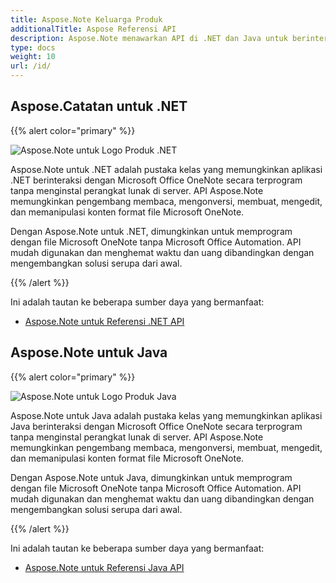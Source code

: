```yaml
---
title: Aspose.Note Keluarga Produk
additionalTitle: Aspose Referensi API
description: Aspose.Note menawarkan API di .NET dan Java untuk berinteraksi dengan Microsoft Office OneNote secara terprogram tanpa menginstal perangkat lunak di server. API Aspose.Note memungkinkan pengembang membaca, mengonversi, membuat, mengedit, dan memanipulasi konten format file Microsoft OneNote.
type: docs
weight: 10
url: /id/
---
```


## Aspose.Catatan untuk .NET

{{% alert color="primary" %}} 

![Aspose.Note untuk Logo Produk .NET](../home_1.png)

Aspose.Note untuk .NET adalah pustaka kelas yang memungkinkan aplikasi .NET berinteraksi dengan Microsoft Office OneNote secara terprogram tanpa menginstal perangkat lunak di server. API Aspose.Note memungkinkan pengembang membaca, mengonversi, membuat, mengedit, dan memanipulasi konten format file Microsoft OneNote.

Dengan Aspose.Note untuk .NET, dimungkinkan untuk memprogram dengan file Microsoft OneNote tanpa Microsoft Office Automation. API mudah digunakan dan menghemat waktu dan uang dibandingkan dengan mengembangkan solusi serupa dari awal.

{{% /alert %}} 

Ini adalah tautan ke beberapa sumber daya yang bermanfaat:
- [Aspose.Note untuk Referensi .NET API](/note/id/net/)

## Aspose.Note untuk Java

{{% alert color="primary" %}}

![Aspose.Note untuk Logo Produk Java](../home_2.png)

Aspose.Note untuk Java adalah pustaka kelas yang memungkinkan aplikasi Java berinteraksi dengan Microsoft Office OneNote secara terprogram tanpa menginstal perangkat lunak di server. API Aspose.Note memungkinkan pengembang membaca, mengonversi, membuat, mengedit, dan memanipulasi konten format file Microsoft OneNote.

Dengan Aspose.Note untuk Java, dimungkinkan untuk memprogram dengan file Microsoft OneNote tanpa Microsoft Office Automation. API mudah digunakan dan menghemat waktu dan uang dibandingkan dengan mengembangkan solusi serupa dari awal.

{{% /alert %}} 

Ini adalah tautan ke beberapa sumber daya yang bermanfaat:
- [Aspose.Note untuk Referensi Java API](/note/java/)